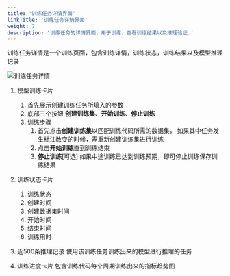 ```yaml
---
title: '训练任务详情界面'
linkTitle: '训练任务详情界面'
weight: 7
description: '训练任务的详情界面，用于训练、查看训练结果以及推理验证.'
---
```


训练任务详情是一个训练页面，包含训练详情，训练状态，训练结果以及模型推理记录

![训练任务详情](/images/trainer_details.png)


1. 模型训练卡片
    1. 首先展示创建训练任务所填入的参数
    2. 底部三个按钮 **创建训练集**、**开始训练**、**停止训练**
    3. 训练步骤
        1. 首先点击**创建训练集**以匹配训练代码所需的数据集， 如果其中任务发生标注改变的时候，需重新创建训练集进行训练
        2. 点击**开始训练**直到训练结束
        3. **停止训练**[可选] 如果中途训练已达到训练预期，即可停止训练保存训练结果
2. 训练状态卡片
    1. 训练状态
    2. 创建时间
    3. 创建数据集时间
    4. 开始时间
    5. 结束时间
    6. 训练用时

3. 近500条推理记录 使用该训练任务训练出来的模型进行推理的任务
4. 训练进度卡片  包含训练代码每个周期训练出来的指标趋势图